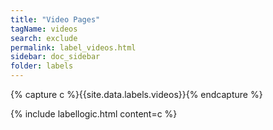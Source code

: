 ```yaml
---
title: "Video Pages"
tagName: videos
search: exclude
permalink: label_videos.html
sidebar: doc_sidebar
folder: labels
---
```


{% capture c %}{{site.data.labels.videos}}{% endcapture %}

{% include labellogic.html content=c %}


